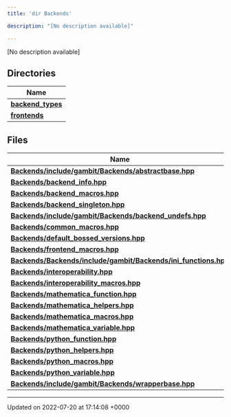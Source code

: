 ```yaml
---
title: 'dir Backends'

description: "[No description available]"

---
```







[No description available]

## Directories

| Name           |
| -------------- |
| **[backend_types](/documentation/code/files/dir_adaf5b9f3522268d0722b5bf192fb62e/#dir-backend-types)**  |
| **[frontends](/documentation/code/files/dir_c6faa5d145e7be4b4543e56b2cb9e577/#dir-frontends)**  |

## Files

| Name           |
| -------------- |
| **[Backends/include/gambit/Backends/abstractbase.hpp](/documentation/code/files/include_2gambit_2backends_2abstractbase_8hpp/#file-include/gambit/backends/abstractbase.hpp)**  |
| **[Backends/backend_info.hpp](/documentation/code/files/backend__info_8hpp/#file-backend-info.hpp)**  |
| **[Backends/backend_macros.hpp](/documentation/code/files/backend__macros_8hpp/#file-backend-macros.hpp)**  |
| **[Backends/backend_singleton.hpp](/documentation/code/files/backend__singleton_8hpp/#file-backend-singleton.hpp)**  |
| **[Backends/include/gambit/Backends/backend_undefs.hpp](/documentation/code/files/include_2gambit_2backends_2backend__undefs_8hpp/#file-include/gambit/backends/backend-undefs.hpp)**  |
| **[Backends/common_macros.hpp](/documentation/code/files/common__macros_8hpp/#file-common-macros.hpp)**  |
| **[Backends/default_bossed_versions.hpp](/documentation/code/files/default__bossed__versions_8hpp/#file-default-bossed-versions.hpp)**  |
| **[Backends/frontend_macros.hpp](/documentation/code/files/frontend__macros_8hpp/#file-frontend-macros.hpp)**  |
| **[Backends/Backends/include/gambit/Backends/ini_functions.hpp](/documentation/code/files/backends_2include_2gambit_2backends_2ini__functions_8hpp/#file-backends/include/gambit/backends/ini-functions.hpp)**  |
| **[Backends/interoperability.hpp](/documentation/code/files/interoperability_8hpp/#file-interoperability.hpp)**  |
| **[Backends/interoperability_macros.hpp](/documentation/code/files/interoperability__macros_8hpp/#file-interoperability-macros.hpp)**  |
| **[Backends/mathematica_function.hpp](/documentation/code/files/mathematica__function_8hpp/#file-mathematica-function.hpp)**  |
| **[Backends/mathematica_helpers.hpp](/documentation/code/files/mathematica__helpers_8hpp/#file-mathematica-helpers.hpp)**  |
| **[Backends/mathematica_macros.hpp](/documentation/code/files/mathematica__macros_8hpp/#file-mathematica-macros.hpp)**  |
| **[Backends/mathematica_variable.hpp](/documentation/code/files/mathematica__variable_8hpp/#file-mathematica-variable.hpp)**  |
| **[Backends/python_function.hpp](/documentation/code/files/python__function_8hpp/#file-python-function.hpp)**  |
| **[Backends/python_helpers.hpp](/documentation/code/files/python__helpers_8hpp/#file-python-helpers.hpp)**  |
| **[Backends/python_macros.hpp](/documentation/code/files/python__macros_8hpp/#file-python-macros.hpp)**  |
| **[Backends/python_variable.hpp](/documentation/code/files/python__variable_8hpp/#file-python-variable.hpp)**  |
| **[Backends/include/gambit/Backends/wrapperbase.hpp](/documentation/code/files/include_2gambit_2backends_2wrapperbase_8hpp/#file-include/gambit/backends/wrapperbase.hpp)**  |






-------------------------------

Updated on 2022-07-20 at 17:14:08 +0000
